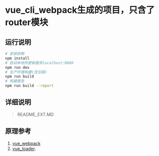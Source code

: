 # vue_cli_webpack生成的项目，只含了router模块

## 运行说明

``` bash
# 安装依赖
npm install
# 启动本地热更新服务localhost:8080
npm run dev
# 生产环境构建(含压缩)
npm run build
# 构建报告
npm run build --report
```

## 详细说明
> README_EXT.MD

## 原理参考
1. [vue_webpack](http://vuejs-templates.github.io/webpack/)
2. [vue_loader](http://vuejs.github.io/vue-loader).
